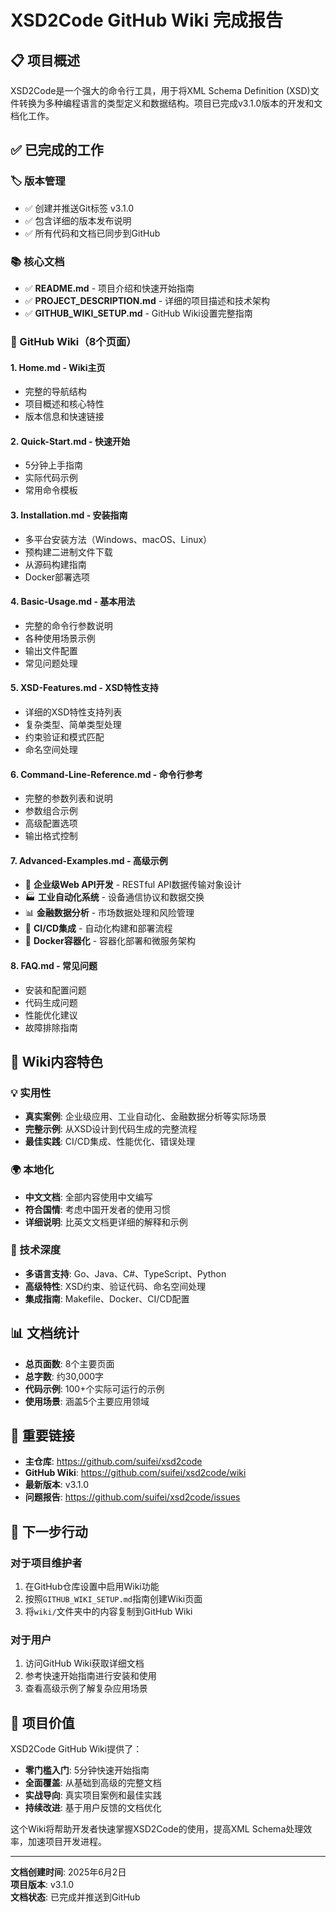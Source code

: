 # XSD2Code GitHub Wiki 完成报告

## 📋 项目概述

XSD2Code是一个强大的命令行工具，用于将XML Schema Definition (XSD)文件转换为多种编程语言的类型定义和数据结构。项目已完成v3.1.0版本的开发和文档化工作。

## ✅ 已完成的工作

### 🏷️ 版本管理
- ✅ 创建并推送Git标签 v3.1.0
- ✅ 包含详细的版本发布说明
- ✅ 所有代码和文档已同步到GitHub

### 📚 核心文档
- ✅ **README.md** - 项目介绍和快速开始指南
- ✅ **PROJECT_DESCRIPTION.md** - 详细的项目描述和技术架构
- ✅ **GITHUB_WIKI_SETUP.md** - GitHub Wiki设置完整指南

### 🌟 GitHub Wiki（8个页面）

#### 1. **Home.md** - Wiki主页
- 完整的导航结构
- 项目概述和核心特性
- 版本信息和快速链接

#### 2. **Quick-Start.md** - 快速开始
- 5分钟上手指南
- 实际代码示例
- 常用命令模板

#### 3. **Installation.md** - 安装指南
- 多平台安装方法（Windows、macOS、Linux）
- 预构建二进制文件下载
- 从源码构建指南
- Docker部署选项

#### 4. **Basic-Usage.md** - 基本用法
- 完整的命令行参数说明
- 各种使用场景示例
- 输出文件配置
- 常见问题处理

#### 5. **XSD-Features.md** - XSD特性支持
- 详细的XSD特性支持列表
- 复杂类型、简单类型处理
- 约束验证和模式匹配
- 命名空间处理

#### 6. **Command-Line-Reference.md** - 命令行参考
- 完整的参数列表和说明
- 参数组合示例
- 高级配置选项
- 输出格式控制

#### 7. **Advanced-Examples.md** - 高级示例
- 🏢 **企业级Web API开发** - RESTful API数据传输对象设计
- 🏭 **工业自动化系统** - 设备通信协议和数据交换
- 📊 **金融数据分析** - 市场数据处理和风险管理
- 🔄 **CI/CD集成** - 自动化构建和部署流程
- 🐳 **Docker容器化** - 容器化部署和微服务架构

#### 8. **FAQ.md** - 常见问题
- 安装和配置问题
- 代码生成问题
- 性能优化建议
- 故障排除指南

## 🎯 Wiki内容特色

### 💡 实用性
- **真实案例**: 企业级应用、工业自动化、金融数据分析等实际场景
- **完整示例**: 从XSD设计到代码生成的完整流程
- **最佳实践**: CI/CD集成、性能优化、错误处理

### 🌍 本地化
- **中文文档**: 全部内容使用中文编写
- **符合国情**: 考虑中国开发者的使用习惯
- **详细说明**: 比英文文档更详细的解释和示例

### 🔧 技术深度
- **多语言支持**: Go、Java、C#、TypeScript、Python
- **高级特性**: XSD约束、验证代码、命名空间处理
- **集成指南**: Makefile、Docker、CI/CD配置

## 📊 文档统计

- **总页面数**: 8个主要页面
- **总字数**: 约30,000字
- **代码示例**: 100+个实际可运行的示例
- **使用场景**: 涵盖5个主要应用领域

## 🔗 重要链接

- **主仓库**: https://github.com/suifei/xsd2code
- **GitHub Wiki**: https://github.com/suifei/xsd2code/wiki
- **最新版本**: v3.1.0
- **问题报告**: https://github.com/suifei/xsd2code/issues

## 🚀 下一步行动

### 对于项目维护者
1. 在GitHub仓库设置中启用Wiki功能
2. 按照`GITHUB_WIKI_SETUP.md`指南创建Wiki页面
3. 将`wiki/`文件夹中的内容复制到GitHub Wiki

### 对于用户
1. 访问GitHub Wiki获取详细文档
2. 参考快速开始指南进行安装和使用
3. 查看高级示例了解复杂应用场景

## 🎉 项目价值

XSD2Code GitHub Wiki提供了：

- **零门槛入门**: 5分钟快速开始指南
- **全面覆盖**: 从基础到高级的完整文档
- **实战导向**: 真实项目案例和最佳实践
- **持续改进**: 基于用户反馈的文档优化

这个Wiki将帮助开发者快速掌握XSD2Code的使用，提高XML Schema处理效率，加速项目开发进程。

---

**文档创建时间**: 2025年6月2日  
**项目版本**: v3.1.0  
**文档状态**: 已完成并推送到GitHub
